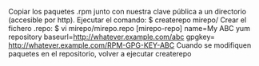 Copiar los paquetes .rpm junto con nuestra clave pública a un directorio (accesible por http).
Ejecutar el comando: $ createrepo mirepo/
Crear el fichero .repo: $ vi mirepo/mirepo.repo
	[mirepo-repo]
	name=My ABC yum repository
	baseurl=http://whatever.example.com/abc
	gpgkey= http://whatever.example.com/RPM-GPG-KEY-ABC
	Cuando se modifiquen paquetes en el repositorio, volver a ejecutar createrepo
